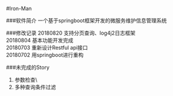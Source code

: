 #Iron-Man

###软件简介
一个基于springboot框架开发的微服务维护信息管理系统


###修改记录
20180820 支持分页查询、log4j2日志框架\
20180804 基本功能开发完成\
20180703 重新设计Restful api接口\
20180702 用springboot进行重构


###未完成的Story
1. 参数检查\
2. 多种查询条件过滤
